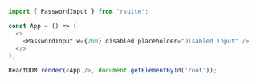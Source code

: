 <!--start-code-->

```js
import { PasswordInput } from 'rsuite';

const App = () => (
  <>
    <PasswordInput w={200} disabled placeholder="Disabled input" />
  </>
);

ReactDOM.render(<App />, document.getElementById('root'));
```

<!--end-code-->
